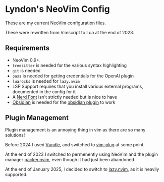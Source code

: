 # Lyndon's NeoVim Config

These are my current [NeoVim](https://github.com/neovim/neovim) configuration
files.

These were rewritten from Vimscript to Lua at the end of 2023.

## Requirements

- NeoVim 0.9+.
- `treesitter` is needed for the various syntax highlighting
- `git` is needed
- `pass` is needed for getting credentials for the OpenAI plugin
- `luarocks` is needed for `lazy.nvim`
- LSP Support requires that you install various external programs, documented
  in the config for it
- A [Nerd Font](https://www.nerdfonts.com/) isn't strictly needed but is nice
  to have
- [Obsidian](https://obsidian.md/) is needed for the
  [obsidian plugin](https://github.com/epwalsh/obsidian.nvim) to work

## Plugin Management

Plugin management is an annoying thing in vim as there are so many solutions!

Before 2024 I used [Vundle](https://github.com/VundleVim/Vundle.vipm), and 
switched to [vim-plug](https://github.com/junegunn/vim-plug) at some point.

At the end of 2023 I switched to permenently using NeoVim and the plugin
manager [packer.nvim](https://github.com/wbthomason/packer.nvim), even though
it had just been abandoned.

At the end of January 2025, I decided to switch to
[lazy.nvim](https://github.com/folke/lazy.nvim), as it is heavily supported.
